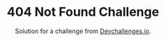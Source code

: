 <!-- Please update value in the {}  -->

<h1 align="center">404 Not Found Challenge</h1>

<div align="center">
   Solution for a challenge from  <a href="http://devchallenges.io" target="_blank">Devchallenges.io</a>.
</div>

<!-- <div align="center"> <h3> -->
<!--     <a href="https://{your-demo-link.your-domain}"> -->
<!--       Demo -->
<!--     </a> -->
<!--     <span> | </span> -->
<!--     <a href="https://{your-url-to-the-solution}"> -->
<!--       Solution -->
<!--     </a> -->
<!--     <span> | </span> -->
<!--     <a href="https://devchallenges.io/challenges/wBunSb7FPrIepJZAg0sY"> -->
<!--       Challenge -->
<!--     </a> -->
<!--   </h3> -->
<!-- </div> -->

<!-- TABLE OF CONTENTS -->

<!-- ## Table of Contents -->

<!-- - [Overview](#overview) -->
<!--   - [Built With](#built-with) -->
<!-- - [Features](#features) -->
<!-- - [Contact](#contact) -->
<!-- - [Acknowledgements](#acknowledgements) -->

<!-- OVERVIEW -->

<!-- ## Overview -->

<!-- ![screenshot](https://user-images.githubusercontent.com/16707738/92399059-5716eb00-f132-11ea-8b14-bcacdc8ec97b.png) -->

<!-- Introduce your projects by taking a screenshot or a gif. Try to tell visitors a story about your project by answering: -->

<!-- - Where can I see your demo? -->
<!-- - What was your experience? -->
<!-- - What have you learned/improved? -->
<!-- - Your wisdom? :) -->

<!-- ### Built With -->

<!-- This section should list any major frameworks that you built your project using. Here are a few examples.-->

<!-- - [React](https://reactjs.org/) -->
<!-- - [Vue.js](https://vuejs.org/) -->
<!-- - [Tailwind](https://tailwindcss.com/) -->

<!-- ## Features -->

<!-- List the features of your application or follow the template. Don't share the figma file here :) -->

<!-- This application/site was created as a submission to a [DevChallenges](https://devchallenges.io/challenges) challenge. The [challenge](https://devchallenges.io/challenges/wBunSb7FPrIepJZAg0sY) was to build an application to complete the given user stories. -->


<!-- ## Acknowledgements -->

<!-- This section should list any articles or add-ons/plugins that helps you to complete the project. This is optional but it will help you in the future. For exmpale -->

<!-- - [Steps to replicate a design with only HTML and CSS](https://devchallenges-blogs.web.app/how-to-replicate-design/) -->
<!-- - [Node.js](https://nodejs.org/) -->
<!-- - [Marked - a markdown parser](https://github.com/chjj/marked) -->

<!-- ## Contact -->

<!-- - Website [your-website.com](https://{your-web-site-link}) -->
<!-- - GitHub [@your-username](https://{github.com/your-usermame}) -->
<!-- - Twitter [@your-twitter](https://{twitter.com/your-username}) -->
